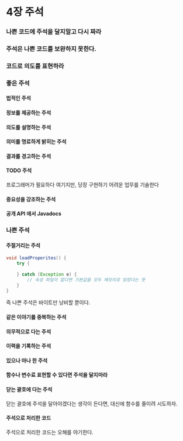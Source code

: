 # 4장 주석

### 나쁜 코드에 주석을 달지말고 다시 짜라

### 주석은 나쁜 코드를 보완하지 못한다.

### 코드로  의도를 표현하라

### 좋은 주석
#### 법적인 주석
#### 정보를 제공하는 주석
#### 의도를 설명하는 주석
#### 의미를 명료하게 밝히는 주석
#### 결과를 경고하는 주석
#### TODO 주석
프로그래머가 필요하다 여기지만, 당장 구현하기 어려운 업무를 기술한다
#### 중요성을 강조하는 주석
#### 공개 API 에서 Javadocs


### 나쁜 주석
#### 주절거리는 주석
```java
void loadProperites() {
	try {
		
	} catch (Exception e) {
		// 속성 파일이 없다면 기본값을 모두 메모리로 읽었다는 뜻
	}
}
```
즉 나쁜 주석은 바이트만 낭비할 뿐이다. 

#### 같은 이야기를 중복하는 주석
#### 의무적으로 다는 주석
#### 이력을 기록하는 주석
#### 있으나 마나 한 주석
#### 함수나 변수료 표현할 수 있다면 주석을 달지마라
#### 닫는 괄호에 다는 주석
닫는 괄호에 주석을 달아야겠다는 생각이 든다면, 대신에 함수를 줄이려 시도하자.
#### 주석으로 처리한 코드
주석으로 처리한 코드는 오해를 야기한다.






























